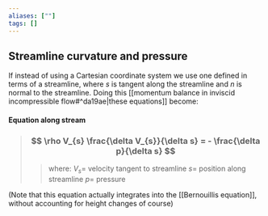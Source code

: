 ```yaml
---
aliases: [""]
tags: []
---
```


## Streamline curvature and pressure

If instead of using a Cartesian coordinate system we use one defined in terms of a streamline, where $s$ is tangent along the streamline and $n$ is normal to the streamline. Doing this [[momentum balance in inviscid incompressible flow#^da19ae|these equations]] become:

#### Equation along stream

> ### $$ \rho V_{s} \frac{\delta V_{s}}{\delta s} = - \frac{\delta p}{\delta s} $$ 
>> where:
>> $V_{s}=$ velocity tangent to streamline 
>> $s=$ position along streamline
>> $p=$ pressure

(Note that this equation actually integrates into the [[Bernouillis equation]], without accounting for height changes of course)


